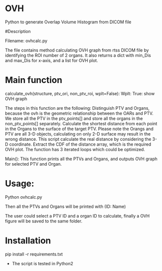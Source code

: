 # OVH
Python to generate Overlap Volume Histogram from DICOM file


#Description

Filename: ovhcalc.py

The file contains method calculating OVH graph from rtss DICOM file by identifying the ROI number of 2 organs. It also returns a dict with min_Dis and max_Dis for x-axis, and a list for OVH plot.

# Main function 
calculate_ovh(structure, ptv_ori, non_ptv_roi, wplt=False): 
Wplt: True: show OVH graph
                    
The steps in this function are the following:
Distinguish PTV and Organs, because the ovh is the geometric relationship between the OARs and PTV. We store all the PTV in the ptv_points[] and store all the organs in the non_ptv_points[] separately.
Calculate the shortest distance from each point in the Organs to the surface of the target PTV. Please note the Orangs and PTV are all 3-D objects, calculating on only 2-D surface may result in the wrong distance. This script calculate the real distance by considering the 3-D coordinate.
Extract the CDF of the distance array, which is the required OVH plot. The function has 3 iterated loops which could be optimized. 

Main(): 
This function prints all the PTVs and Organs, and outputs OVH graph for selected PTV and Organ.

# Usage:

Python ovhcalc.py

Then all the PTVs and Organs will be printed with (ID: Name)

The user could select a PTV ID and a organ ID to calculate, finally a OVH figure will be saved to the same folder.

# Installation

pip install -r requirements.txt

* The script is tested in Python2

